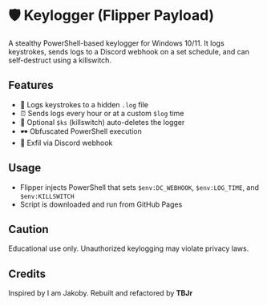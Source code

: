 # 🛡️ Keylogger (Flipper Payload)

A stealthy PowerShell-based keylogger for Windows 10/11. It logs keystrokes, sends logs to a Discord webhook on a set schedule, and can self-destruct using a killswitch.

## Features
- 📝 Logs keystrokes to a hidden `.log` file
- ⏰ Sends logs every hour or at a custom `$log` time
- 🧨 Optional `$ks` (killswitch) auto-deletes the logger
- 🕶️ Obfuscated PowerShell execution
- 🔗 Exfil via Discord webhook

## Usage
- Flipper injects PowerShell that sets `$env:DC_WEBHOOK`, `$env:LOG_TIME`, and `$env:KILLSWITCH`
- Script is downloaded and run from GitHub Pages

## Caution
Educational use only. Unauthorized keylogging may violate privacy laws.

## Credits
Inspired by I am Jakoby. Rebuilt and refactored by **TBJr**
